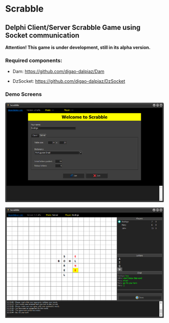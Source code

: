 # Scrabble

## Delphi Client/Server Scrabble Game using Socket communication

**Attention! This game is under development, still in its alpha version.**

### Required components:

- Dam: https://github.com/digao-dalpiaz/Dam

- DzSocket: https://github.com/digao-dalpiaz/DzSocket

### Demo Screens

![Welcome screen](Images/demo_welcome.png)

![Playing screen](Images/demo_playing.png)
